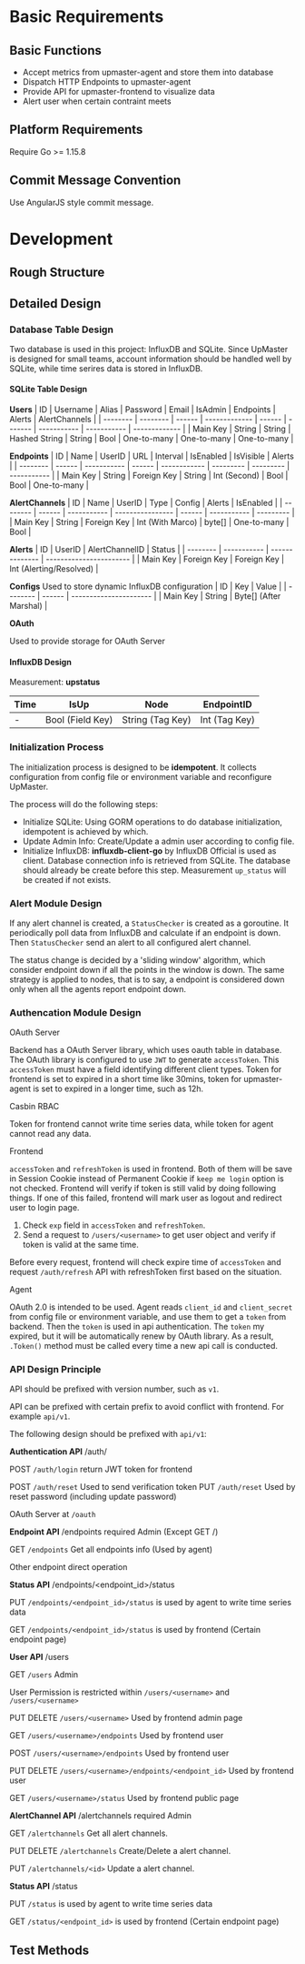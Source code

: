 # Basic Requirements

## Basic Functions
- Accept metrics from upmaster-agent and store them into database
- Dispatch HTTP Endpoints to upmaster-agent
- Provide API for upmaster-frontend to visualize data
- Alert user when certain contraint meets

## Platform Requirements

Require Go >= 1.15.8

## Commit Message Convention

Use AngularJS style commit message.

# Development

## Rough Structure

## Detailed Design
### Database Table Design

Two database is used in this project: InfluxDB and SQLite. Since UpMaster is designed for small teams, account information should be handled well by SQLite, while time serires data is stored in InfluxDB.

#### SQLite Table Design

**Users**
| ID       | Username | Alias  | Password      | Email  | IsAdmin | Endpoints   | Alerts      | AlertChannels |
| -------- | -------- | ------ | ------------- | ------ | ------- | ----------- | ----------- | ------------- |
| Main Key | String   | String | Hashed String | String | Bool    | One-to-many | One-to-many | One-to-many   |

**Endpoints**
| ID       | Name   | UserID      | URL    | Interval     | IsEnabled | IsVisible | Alerts      |
| -------- | ------ | ----------- | ------ | ------------ | --------- | --------- | ----------- |
| Main Key | String | Foreign Key | String | Int (Second) | Bool      | Bool      | One-to-many |

**AlertChannels**
| ID       | Name   | UserID      | Type             | Config | Alerts      | IsEnabled |
| -------- | ------ | ----------- | ---------------- | ------ | ----------- | --------- |
| Main Key | String | Foreign Key | Int (With Marco) | byte[] | One-to-many | Bool      |

**Alerts**
| ID       | UserID      | AlertChannelID | Status                  |
| -------- | ----------- | -------------- | ----------------------- |
| Main Key | Foreign Key | Foreign Key    | Int (Alerting/Resolved) |

**Configs**
Used to store dynamic InfluxDB configuration
| ID       | Key    | Value                  |
| -------- | ------ | ---------------------- |
| Main Key | String | Byte[] (After Marshal) |

**OAuth**

Used to provide storage for OAuth Server

#### InfluxDB Design

Measurement: **upstatus**

| Time | IsUp             | Node             | EndpointID    |
| ---- | ---------------- | ---------------- | ------------- |
| -    | Bool (Field Key) | String (Tag Key) | Int (Tag Key) |

### Initialization Process

The initialization process is designed to be **idempotent**. It collects configuration from config file or environment variable and reconfigure UpMaster.

The process will do the following steps:
- Initialize SQLite: Using GORM operations to do database initialization, idempotent is achieved by which.
- Update Admin Info: Create/Update a admin user according to config file.
- Initialize InfluxDB: **influxdb-client-go** by InfluxDB Official is used as client. Database connection info is retrieved from SQLite. The database should already be create before this step. Measurement `up_status` will be created if not exists.

### Alert Module Design

If any alert channel is created, a `StatusChecker` is created as a goroutine. It periodically poll data from InfluxDB and calculate if an endpoint is down. Then `StatusChecker` send an alert to all configured alert channel.

The status change is decided by a 'sliding window' algorithm, which consider endpoint down if all the points in the window is down. The same strategy is applied to nodes, that is to say, a endpoint is considered down only when all the agents report endpoint down.

### Authencation Module Design

OAuth Server

Backend has a OAuth Server library, which uses oauth table in database. The OAuth library is configured to use `JWT` to generate `accessToken`. This `accessToken` must have a field identifying different client types. Token for frontend is set to expired in a short time like 30mins, token for upmaster-agent is set to expired in a longer time, such as 12h. 

Casbin RBAC

Token for frontend cannot write time series data, while token for agent cannot read any data.

Frontend

`accessToken` and `refreshToken` is used in frontend. Both of them will be save in Session Cookie instead of Permanent Cookie if `keep me login` option is not checked. Frontend will verify if token is still valid by doing following things. If one of this failed, frontend will mark user as logout and redirect user to login page. 

1. Check `exp` field in `accessToken` and `refreshToken`.
2. Send a request to `/users/<username>` to get user object and verify if token is valid at the same time.

Before every request, frontend will check expire time of `accessToken` and request `/auth/refresh` API with refreshToken first based on the situation.

Agent

OAuth 2.0 is intended to be used. Agent reads `client_id` and `client_secret` from config file or environment variable, and use them to get a `token` from backend. Then the `token` is used in api authentication. The `token` my expired, but it will be automatically renew by OAuth library. As a result, `.Token()` method must be called every time a new api call is conducted.

### API Design Principle
API should be prefixed with version number, such as `v1`.

API can be prefixed with certain prefix to avoid conflict with frontend. For example `api/v1`.

The following design should be prefixed with `api/v1`:

**Authentication API** /auth/

POST `/auth/login` return JWT token for frontend

POST `/auth/reset` Used to send verification token
PUT `/auth/reset` Used by reset password (including update password)

OAuth Server at `/oauth`

**Endpoint API** /endpoints required Admin (Except GET /)

GET `/endpoints` Get all endpoints info (Used by agent)

Other endpoint direct operation

**Status API** /endpoints/<endpoint_id>/status

PUT `/endpoints/<endpoint_id>/status` is used by agent to write time series data

GET `/endpoints/<endpoint_id>/status` is used by frontend (Certain endpoint page)

**User API** /users

GET `/users` Admin

User Permission is restricted within `/users/<username>` and `/users/<username>`

PUT DELETE `/users/<username>` Used by frontend admin page

GET `/users/<username>/endpoints` Used by frontend user

POST `/users/<username>/endpoints` Used by frontend user

PUT DELETE `/users/<username>/endpoints/<endpoint_id>` Used by frontend user

GET `/users/<username>/status` Used by frontend public page

**AlertChannel API** /alertchannels required Admin

GET `/alertchannels` Get all alert channels.

PUT DELETE `/alertchannels` Create/Delete a alert channel.

PUT `/alertchannels/<id>` Update a alert channel.

**Status API** /status

PUT `/status` is used by agent to write time series data

GET `/status/<endpoint_id>` is used by frontend (Certain endpoint page)


## Test Methods
